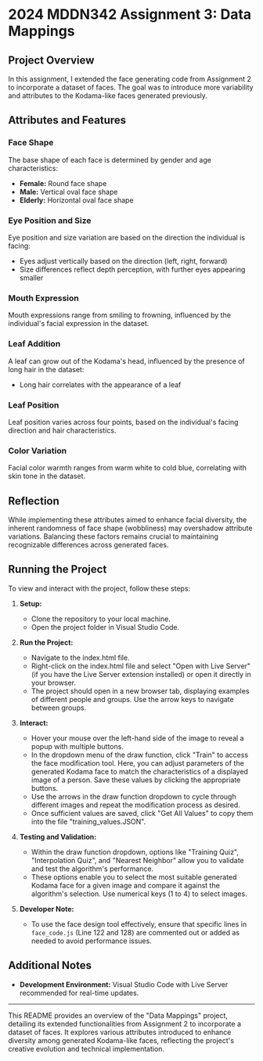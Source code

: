 # 2024 MDDN342 Assignment 3: Data Mappings

## Project Overview

In this assignment, I extended the face generating code from Assignment 2 to incorporate a dataset of faces. The goal was to introduce more variability and attributes to the Kodama-like faces generated previously.

## Attributes and Features

### Face Shape

The base shape of each face is determined by gender and age characteristics:
- **Female:** Round face shape
- **Male:** Vertical oval face shape
- **Elderly:** Horizontal oval face shape

### Eye Position and Size

Eye position and size variation are based on the direction the individual is facing:
- Eyes adjust vertically based on the direction (left, right, forward)
- Size differences reflect depth perception, with further eyes appearing smaller

### Mouth Expression

Mouth expressions range from smiling to frowning, influenced by the individual's facial expression in the dataset.

### Leaf Addition

A leaf can grow out of the Kodama's head, influenced by the presence of long hair in the dataset:
- Long hair correlates with the appearance of a leaf

### Leaf Position

Leaf position varies across four points, based on the individual's facing direction and hair characteristics.

### Color Variation

Facial color warmth ranges from warm white to cold blue, correlating with skin tone in the dataset.

## Reflection

While implementing these attributes aimed to enhance facial diversity, the inherent randomness of face shape (wobbliness) may overshadow attribute variations. Balancing these factors remains crucial to maintaining recognizable differences across generated faces.

## Running the Project

To view and interact with the project, follow these steps:

1. **Setup:**
   - Clone the repository to your local machine.
   - Open the project folder in Visual Studio Code.

2. **Run the Project:**
   - Navigate to the index.html file.
   - Right-click on the index.html file and select "Open with Live Server" (if you have the Live Server extension installed) or open it directly in your browser.
   - The project should open in a new browser tab, displaying examples of different people and groups. Use the arrow keys to navigate between groups.

3. **Interact:**
   - Hover your mouse over the left-hand side of the image to reveal a popup with multiple buttons.
   - In the dropdown menu of the draw function, click "Train" to access the face modification tool. Here, you can adjust parameters of the generated Kodama face to match the characteristics of a displayed image of a person. Save these values by clicking the appropriate buttons.
   - Use the arrows in the draw function dropdown to cycle through different images and repeat the modification process as desired.
   - Once sufficient values are saved, click "Get All Values" to copy them into the file "training_values.JSON".

4. **Testing and Validation:**
   - Within the draw function dropdown, options like "Training Quiz", "Interpolation Quiz", and "Nearest Neighbor" allow you to validate and test the algorithm's performance.
   - These options enable you to select the most suitable generated Kodama face for a given image and compare it against the algorithm's selection. Use numerical keys (1 to 4) to select images.

5. **Developer Note:**
   - To use the face design tool effectively, ensure that specific lines in `face_code.js` (Line 122 and 128) are commented out or added as needed to avoid performance issues.


## Additional Notes

- **Development Environment:** Visual Studio Code with Live Server recommended for real-time updates.

---

This README provides an overview of the "Data Mappings" project, detailing its extended functionalities from Assignment 2 to incorporate a dataset of faces. It explores various attributes introduced to enhance diversity among generated Kodama-like faces, reflecting the project's creative evolution and technical implementation.
